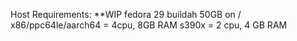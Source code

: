 Host Requirements:
**WIP
fedora 29
buildah
50GB on /
x86/ppc64le/aarch64 = 4cpu, 8GB RAM
s390x = 2 cpu, 4 GB RAM

